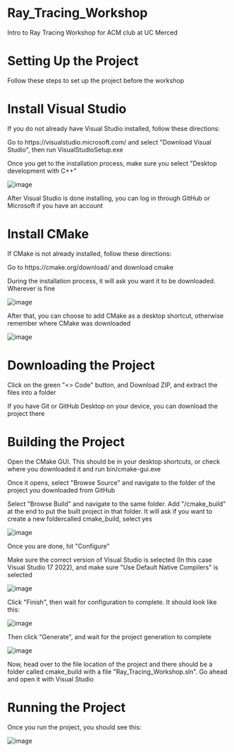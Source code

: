# Ray_Tracing_Workshop
 Intro to Ray Tracing Workshop for ACM club at UC Merced

# Setting Up the Project
<p> Follow these steps to set up the project before the workshop </p>

# Install Visual Studio
<p> If you do not already have Visual Studio installed, follow these directions: </p>
<p> Go to https://visualstudio.microsoft.com/ and select "Download Visual Studio", then run VisualStudioSetup.exe</p>

<p> Once you get to the installation process, make sure you select "Desktop development with C++" </p>

![image](https://drive.google.com/uc?export=view&id=1fFSGMovtMwt09WpiBKORRi0p2y2o-xqb)

<p> After Visual Studio is done installing, you can log in through GitHub or Microsoft if you have an account </p>

# Install CMake
<p> If CMake is not already installed, follow these directions: </p>
<p> Go to https://cmake.org/download/ and download cmake </p>

<p> During the installation process, it will ask you want it to be downloaded. Wherever is fine </p>

![image](https://drive.google.com/uc?export=view&id=1fOBcfipNVsilY0_UnENMIBqTjXxIDEtp)

<p> After that, you can choose to add CMake as a desktop shortcut, otherwise remember where CMake was downloaded </p>

![image](https://drive.google.com/uc?export=view&id=1d4Ly2WZvmfV4lpo8kO1PMr7BU2zPGZnN)

# Downloading the Project
<p> Click on the green "<> Code" button, and Download ZIP, and extract the files into a folder </p>
<p> If you have Git or GitHub Desktop on your device, you can download the project there </p>

# Building the Project
<p> Open the CMake GUI. This should be in your desktop shortcuts, or check where you downloaded it and run bin/cmake-gui.exe </p>
<p> Once it opens, select "Browse Source" and navigate to the folder of the project you downloaded from GitHub </p>
<p> Select "Browse Build" and navigate to the same folder. Add "/cmake_build" at the end to put the built project in that folder. It will ask if you want to create a new foldercalled cmake_build, select yes </p>

![image](https://drive.google.com/uc?export=view&id=150RgTDN36iMxMrXClhtIy3AaDDHGU_91)

<p> Once you are done, hit "Configure" </p>
<p> Make sure the correct version of Visual Studio is selected (In this case Visual Studio 17 2022), and make sure "Use Default Native Compilers" is selected </p>

![image](https://drive.google.com/uc?export=view&id=1I6TgDNOC6UiQERuNNg5hMzJfCfnPOAN2)

<p> Click "Finish", then wait for configuration to complete. It should look like this: </p>

![image](https://drive.google.com/uc?export=view&id=1xAcjELaBymHErpjxA2fMgvwcVRP3K3Fc)

<p> Then click "Generate", and wait for the project generation to complete </p>

![image](https://drive.google.com/uc?export=view&id=1IsrtiTehEHWYZHnyzkZQlW5IYMGyBTxA)

<p> Now, head over to the file location of the project and there should be a folder called cmake_build with a file "Ray_Tracing_Workshop.sln". Go ahead and open it with Visual Studio </p>

# Running the Project
<p> Once you run the project, you should see this: </p>

![image](https://drive.google.com/uc?export=view&id=1FQrkTMzAjb8hBALEdFNI24da0AI-36z_)
